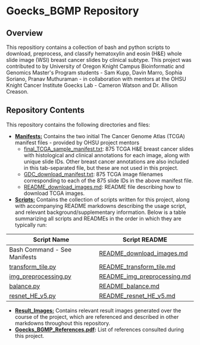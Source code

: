 # Goecks_BGMP Repository

## Overview

This repositiory contains a collection of bash and python scripts to download, preprocess, and classify hematoxylin and eosin (H&E) whole slide image (WSI) breast cancer slides by clinical subtype. This project was contributed to by University of Oregon Knight Campus Bioinformatic and Genomics Master's Program students - Sam Kupp, Davin Marro, Sophia Soriano, Pranav Muthuraman - in collaboration with mentors at the OHSU Knight Cancer Institute Goecks Lab - Cameron Watson and Dr. Allison Creason.

## Repository Contents

This repository contains the following directories and files:
* <ins>**Manifests:**</ins> Contains the two initial The Cancer Genome Atlas (TCGA) manifest files - provided by OHSU project mentors 
    * [final_TCGA_sample_manifest.txt](Manifests/final_TCGA_sample_manifest.txt): 875 TCGA H&E breast cancer slides with histological and clinical annotations for each image, along with unique slide IDs. Other breast cancer annotations are also included in this tab-separated file, but these are not used in this project.
    * [GDC_download_manifest.txt](Manifests/GDC_download_manifest.txt): 875 TCGA image filenames corresponding to each of the 875 slide IDs in the above manifest file.
    * [README_download_images.md](Manifests/README_download_images.md): README file describing how to download TCGA images.
* <ins>**Scripts:**</ins> Contains the collection of scripts written for this project, along with accompanying README markdowns describing the usage script, and relevant background/supplementary information. Below is a table summarizing all scripts and READMEs in the order in which they are typically run:

|Script Name |Script README |
|--|--|
|Bash Command - See Manifests |[README_download_images.md](Manifests/README_download_images.md)|
|[transform_tile.py](Scripts/transform_tile.py) |[README_transform_tile.md](Scripts/README_transform_tile.md) |
|[img_preprocessing.py](Scripts/img_preprocessing.py) |[README_img_preprocessing.md](Scripts/README_img_preprocessing.md) |
|[balance.py](Scripts/balance.py) |[README_balance.md](Scripts/README_balance.md) |
|[resnet_HE_v5.py](Scripts/resnet_HE_v5.py) |[README_resnet_HE_v5.md](Scripts/README_resnet_HE_v5.md) |
* <ins>**Result_Images:**</ins> Contains relevant result images generated over the course of the project, which are referenced and described in other markdowns throughout this repository.
* **[Goecks_BGMP_References.pdf](Goecks_BGMP_References.pdf):** List of references consulted during this project.
